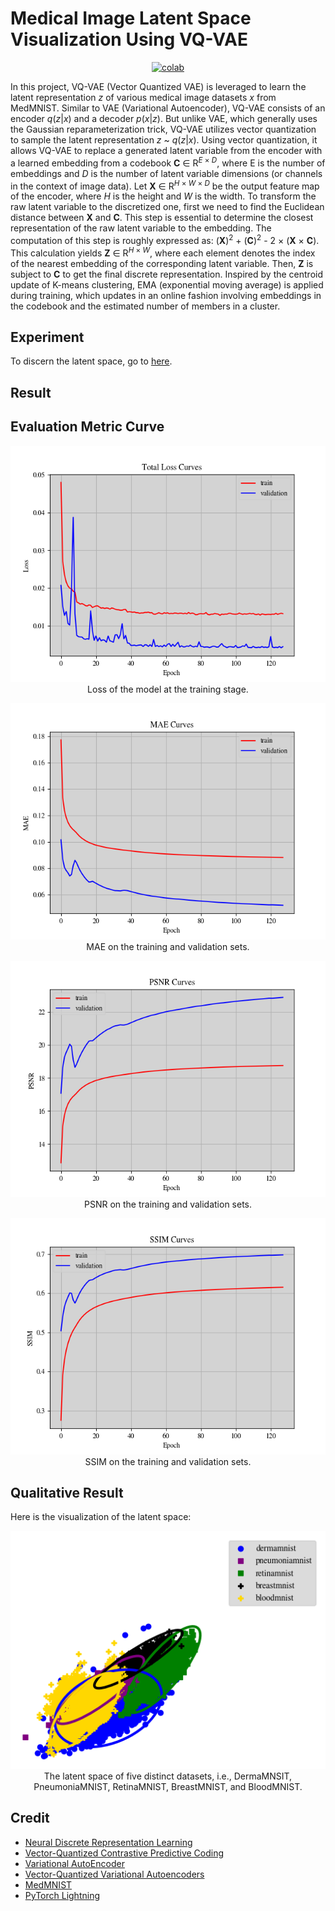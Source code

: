 # Medical Image Latent Space Visualization Using VQ-VAE


 <div align="center">
    <a href="https://colab.research.google.com/github/reshalfahsi/medical-image-latent-space-visualization/blob/master/Medical_Image_Latent_Space_Visualization_Using_VQ_VAE.ipynb"><img src="https://colab.research.google.com/assets/colab-badge.svg" alt="colab"></a>
    <br />
 </div>


In this project, VQ-VAE (Vector Quantized VAE) is leveraged to learn the latent representation _z_ of various medical image datasets _x_ from MedMNIST. Similar to VAE (Variational Autoencoder), VQ-VAE consists of an encoder _q_(_z_|_x_) and a decoder _p_(_x_|_z_). But unlike VAE, which generally uses the Gaussian reparameterization trick, VQ-VAE utilizes vector quantization to sample the latent representation _z_ ~ _q_(_z_|_x_). Using vector quantization, it allows VQ-VAE to replace a generated latent variable from the encoder with a learned embedding from a codebook __C__ ∈ R<sup>_E_ × _D_</sup>, where E is the number of embeddings and _D_ is the number of latent variable dimensions (or channels in the context of image data). Let __X__ ∈ R<sup>_H_ × _W_ × _D_</sup> be the output feature map of the encoder, where _H_ is the height and _W_ is the width. To transform the raw latent variable to the discretized one, first we need to find the Euclidean distance between __X__ and __C__. This step is essential to determine the closest representation of the raw latent variable to the embedding. The computation of this step is roughly expressed as: (__X__)<sup>2</sup> + (__C__)<sup>2</sup> - 2 × (__X__ × __C__). This calculation yields __Z__ ∈ R<sup>_H_ × _W_</sup>, where each element denotes the index of the nearest embedding of the corresponding latent variable. Then, __Z__ is subject to __C__ to get the final discrete representation. Inspired by the centroid update of K-means clustering, EMA (exponential moving average) is applied during training, which updates in an online fashion involving embeddings in the codebook and the estimated number of members in a cluster.


## Experiment


To discern the latent space, go to [here](https://github.com/reshalfahsi/medical-image-latent-space-visualization/blob/master/Medical_Image_Latent_Space_Visualization_Using_VQ-VAE.ipynb).


## Result


## Evaluation Metric Curve

<p align="center"> <img src="https://github.com/reshalfahsi/medical-image-latent-space-visualization/blob/master/assets/loss_curve.png" alt="loss_curve" > <br /> Loss of the model at the training stage. </p>
<p align="center"> <img src="https://github.com/reshalfahsi/medical-image-latent-space-visualization/blob/master/assets/mae_curve.png" alt="mae_curve" > <br /> MAE on the training and validation sets. </p>
<p align="center"> <img src="https://github.com/reshalfahsi/medical-image-latent-space-visualization/blob/master/assets/psnr_curve.png" alt="psnr_curve" > <br /> PSNR on the training and validation sets. </p>
<p align="center"> <img src="https://github.com/reshalfahsi/medical-image-latent-space-visualization/blob/master/assets/ssim_curve.png" alt="ssim_curve" > <br /> SSIM on the training and validation sets. </p>


## Qualitative Result

Here is the visualization of the latent space:

<p align="center"> <img src="https://github.com/reshalfahsi/medical-image-latent-space-visualization/blob/master/assets/latent_space.png" alt="qualitative_result" > <br /> The latent space of five distinct datasets, i.e., DermaMNSIT, PneumoniaMNIST, RetinaMNIST, BreastMNIST, and BloodMNIST.</p>


## Credit

- [Neural Discrete Representation Learning](https://arxiv.org/pdf/1711.00937.pdf)
- [Vector-Quantized Contrastive Predictive Coding](https://github.com/bshall/VectorQuantizedCPC)
- [Variational AutoEncoder](https://keras.io/examples/generative/vae/)
- [Vector-Quantized Variational Autoencoders](https://keras.io/examples/generative/vq_vae/)
- [MedMNIST](https://medmnist.com/)
- [PyTorch Lightning](https://lightning.ai/docs/pytorch/latest/)
